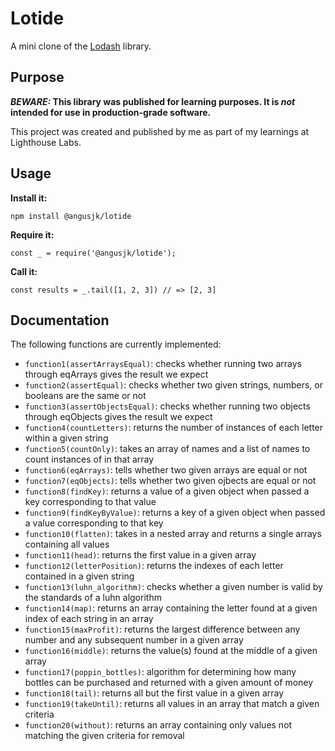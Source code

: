 # Lotide

A mini clone of the [Lodash](https://lodash.com) library.

## Purpose

**_BEWARE:_ This library was published for learning purposes. It is _not_ intended for use in production-grade software.**

This project was created and published by me as part of my learnings at Lighthouse Labs. 

## Usage

**Install it:**

`npm install @angusjk/lotide`

**Require it:**

`const _ = require('@angusjk/lotide');`

**Call it:**

`const results = _.tail([1, 2, 3]) // => [2, 3]`

## Documentation

The following functions are currently implemented:

* `function1(assertArraysEqual)`: checks whether running two arrays through eqArrays gives the result we expect
* `function2(assertEqual)`: checks whether two given strings, numbers, or booleans are the same or not
* `function3(assertObjectsEqual)`: checks whether running two objects through eqObjects gives the result we expect
* `function4(countLetters)`: returns the number of instances of each letter within a given string
* `function5(countOnly)`: takes an array of names and a list of names to count instances of in that array
* `function6(eqArrays)`: tells whether two given arrays are equal or not
* `function7(eqObjects)`: tells whether two given ojbects are equal or not
* `function8(findKey)`: returns a value of a given object when passed a key corresponding to that value
* `function9(findKeyByValue)`: returns a key of a given object when passed a value corresponding to that key
* `function10(flatten)`: takes in a nested array and returns a single arrays containing all values
* `function11(head)`: returns the first value in a given array
* `function12(letterPosition)`: returns the indexes of each letter contained in a given string
* `function13(luhn_algorithm)`: checks whether a given number is valid by the standards of a luhn algorithm
* `function14(map)`: returns an array containing the letter found at a given index of each string in an array
* `function15(maxProfit)`: returns the largest difference between any number and any subsequent number in a given array
* `function16(middle)`: returns the value(s) found at the middle of a given array
* `function17(poppin_bottles)`: algorithm for determining how many bottles can be purchased and returned with a given amount of money
* `function18(tail)`: returns all but the first value in a given array
* `function19(takeUntil)`: returns all values in an array that match a given criteria
* `function20(without)`: returns an array containing only values not matching the given criteria for removal